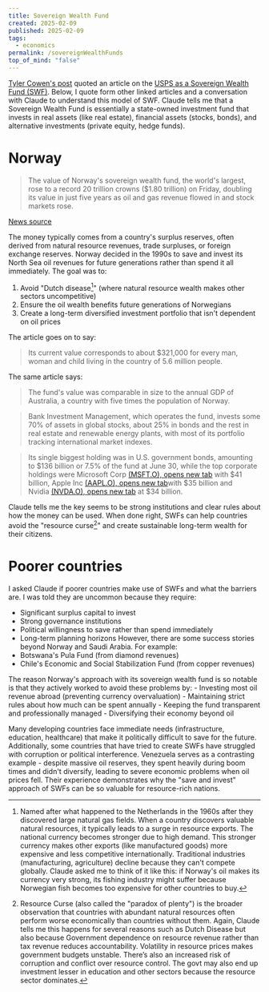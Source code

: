 ```yaml
---
title: Sovereign Wealth Fund
created: 2025-02-09
published: 2025-02-09
tags:
  - economics
permalink: /sovereignWealthFunds
top_of_mind: "false"
---
```

[Tyler Cowen's post](https://marginalrevolution.com/marginalrevolution/2025/02/usps-as-a-failed-sovereign-wealth-fund.html) quoted an article on the [USPS as a Sovereign Wealth Fund (SWF)](https://gopostal.substack.com/p/usps-is-a-failed-sovereign-wealth). Below, I quote form other linked articles and a conversation with Claude to understand this model of SWF. Claude tells me that a Sovereign Wealth Fund is essentially a state-owned investment fund that invests in real assets (like real estate), financial assets (stocks, bonds), and alternative investments (private equity, hedge funds).
# Norway
> The value of Norway's sovereign wealth fund, the world's largest, rose to a record 20 trillion crowns ($1.80 trillion) on Friday, doubling its value in just five years as oil and gas revenue flowed in and stock markets rose.
>
  [News source](https://www.reuters.com/business/finance/norway-wealth-fund-hits-record-20-trillion-crowns-2024-12-06/)

The money typically comes from a country's surplus reserves, often derived from natural resource revenues, trade surpluses, or foreign exchange reserves. Norway decided in the 1990s to save and invest its North Sea oil revenues for future generations rather than spend it all immediately. The goal was to:
1. Avoid "Dutch disease[^1]" (where natural resource wealth makes other sectors uncompetitive)
2. Ensure the oil wealth benefits future generations of Norwegians
3. Create a long-term diversified investment portfolio that isn't dependent on oil prices

The article goes on to say:
>  Its current value corresponds to about $321,000 for every man, woman and child living in the country of 5.6 million people.


The same article says:

> The fund's value was comparable in size to the annual GDP of Australia, a country with five times the population of Norway.

>  Bank Investment Management, which operates the fund, invests some 70% of assets in global stocks, about 25% in bonds and the rest in real estate and renewable energy plants, with most of its portfolio tracking international market indexes.

> Its single biggest holding was in U.S. government bonds, amounting to $136 billion or 7.5% of the fund at June 30, while the top corporate holdings were Microsoft Corp [(MSFT.O), opens new tab](https://www.reuters.com/markets/companies/MSFT.O) with $41 billion, Apple Inc [(AAPL.O), opens new tab](https://www.reuters.com/markets/companies/AAPL.O)with $35 billion and Nvidia [(NVDA.O), opens new tab](https://www.reuters.com/markets/companies/NVDA.O) at $34 billion.

Claude tells me the key seems to be strong institutions and clear rules about how the money can be used. When done right, SWFs can help countries avoid the "resource curse[^2]" and create sustainable long-term wealth for their citizens.​​​​​​​​​​​​​​​​

# Poorer countries
I asked Claude if poorer countries make use of SWFs and what the barriers are. I was told they are uncommon because they require:
- Significant surplus capital to invest
- Strong governance institutions
- Political willingness to save rather than spend immediately
- Long-term planning horizons
However, there are some success stories beyond Norway and Saudi Arabia. For example:
- Botswana's Pula Fund (from diamond revenues)
- Chile's Economic and Social Stabilization Fund (from copper revenues)

The reason Norway's approach with its sovereign wealth fund is so notable is that they actively worked to avoid these problems by:
	- Investing most oil revenue abroad (preventing currency overvaluation)
	- Maintaining strict rules about how much can be spent annually
	- Keeping the fund transparent and professionally managed
	- Diversifying their economy beyond oil

Many developing countries face immediate needs (infrastructure, education, healthcare) that make it politically difficult to save for the future. Additionally, some countries that have tried to create SWFs have struggled with corruption or political interference. Venezuela serves as a contrasting example - despite massive oil reserves, they spent heavily during boom times and didn't diversify, leading to severe economic problems when oil prices fell. Their experience demonstrates why the "save and invest" approach of SWFs can be so valuable for resource-rich nations.​​​​​​​​​​​​​​​​




[^1]: Named after what happened to the Netherlands in the 1960s after they discovered large natural gas fields. When a country discovers valuable natural resources, it typically leads to a surge in resource exports. The national currency becomes stronger due to high demand. This stronger currency makes other exports (like manufactured goods) more expensive and less competitive internationally. Traditional industries (manufacturing, agriculture) decline because they can't compete globally. Claude asked me to think of it like this: if Norway's oil makes its currency very strong, its fishing industry might suffer because Norwegian fish becomes too expensive for other countries to buy.

[^2]: Resource Curse (also called the "paradox of plenty") is the broader observation that countries with abundant natural resources often perform worse economically than countries without them. Again, Claude tells me this happens for several reasons such as Dutch Disease but also because Government dependence on resource revenue rather than tax revenue reduces accountability. Volatility in resource prices makes government budgets unstable. There’s also an increased risk of corruption and conflict over resource control. The govt may also end up  investment lesser in education and other sectors because the resource sector dominates.